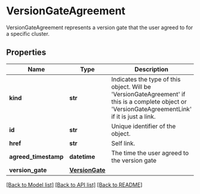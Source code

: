 # VersionGateAgreement

VersionGateAgreement represents a version gate that the user agreed to for a specific cluster.
## Properties
Name | Type | Description | Notes
------------ | ------------- | ------------- | -------------
**kind** | **str** | Indicates the type of this object. Will be &#39;VersionGateAgreement&#39; if this is a complete object or &#39;VersionGateAgreementLink&#39; if it is just a link. | [optional] 
**id** | **str** | Unique identifier of the object. | [optional] 
**href** | **str** | Self link. | [optional] 
**agreed_timestamp** | **datetime** | The time the user agreed to the version gate | [optional] 
**version_gate** | [**VersionGate**](VersionGate.md) |  | [optional] 

[[Back to Model list]](../README.md#documentation-for-models) [[Back to API list]](../README.md#documentation-for-api-endpoints) [[Back to README]](../README.md)


